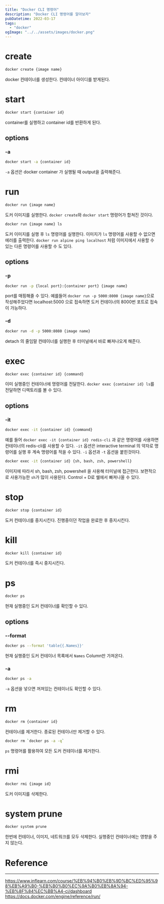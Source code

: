 ```yaml
---
title: "Docker CLI 명령어"
description: "Docker CLI 명령어를 알아보자"
pubDatetime: 2022-03-17
tags:
  - "docker"
ogImage: "../../assets/images/docker.png"
---
```


# create

```bash
docker create {image name}
```

docker 컨테이너를 생성한다.
컨테이너 아이디를 받게된다.

# start

```bash
docker start {container id}
```

container를 실행하고 container id를 반환하게 된다.

## options

### -a

```bash
docker start -a {container id}
```

`-a` 옵션은 docker container 가 실행될 때 output을 출력해준다.

# run

```bash
docker run {image name}
```

도커 이미지를 실행한다.
`docker create`와 `docker start` 명령어가 합쳐진 것이다.

```bash
docker run {image name} ls
```

도커 이미지를 실행 후 `ls` 명령어를 실행한다.
이미지가 `ls` 명령어를 사용할 수 없으면 에러를 출력한다.
`docker run alpine ping localhost` 처럼 이미지에서 사용할 수 있는 다른 명령어를 사용할 수 도 있다.

## options

### -p

```bash
docker run -p {local port}:{container port} {image name}
```

port를 매핑해줄 수 있다.
예를들어 `docker run -p 5000:8000 {image name}`으로 작성해주었다면 localhost:5000 으로 접속하면 도커 컨테이너의 8000번 포트로 접속이 가능하다.

### -d

```bash
docker run -d -p 5000:8080 {image name}
```

detach 의 줄임말 컨테이너를 실행한 후 터미널에서 바로 빠져나오게 해준다.

# exec

```bash
docker exec {container id} {command}
```

이미 실행중인 컨테이너에 명령어를 전달한다.
`docker exec {container id} ls`를 전달하면 디렉토리를 볼 수 있다.

## options

### -it

```bash
docker exec -it {container id} {command}
```

예를 들어 `docker exec -it {container id} redis-cli` 과 같은 명령어를 사용하면 컨테이너의 redis-cli를 사용할 수 있다.
`-it` 옵션은 interactive terminal 의 약자로 명령어를 실행 후 계속 명령어를 적을 수 있다.
`-i` 옵션과 `-t` 옵션을 붙힌것이다.

```bash
docker exec -it {container id} {sh, bash, zsh, powershell}
```

이미지에 따라서 sh, bash, zsh, powershell 을 사용해 터미널에 접근한다.
보편적으로 사용가능한 `sh`가 많이 사용된다.
Control + D로 쉘에서 빠져나올 수 있다.

# stop

```bash
docker stop {container id}
```

도커 컨테이너를 중지시킨다.
진행중이던 작업을 완료한 후 중지시킨다.

# kill

```bash
docker kill {container id}
```

도커 컨테이너를 즉시 중지시킨다.

# ps

```bash
docker ps
```

현재 실행중인 도커 컨테이너를 확인할 수 있다.

## options

### --format

```bash
docker ps --format 'table{{.Names}}'
```

현재 실행중인 도커 컨테이너 목록에서 `Names` Column만 가져온다.

### -a

```bash
docker ps -a
```

`-a` 옵션을 넣으면 꺼져있는 컨테이너도 확인할 수 있다.

# rm

```bash
docker rm {container id}
```

컨테이너를 제거한다.
종료된 컨테이너만 제거할 수 있다.

```bash
docker rm `docker ps -a -q`
```

`ps` 명령어를 활용하여 모든 도커 컨테이너를 제거한다.

# rmi

```bash
docker rmi {image id}
```

도커 이미지를 삭제한다.

# system prune

```bash
docker system prune
```

한번에 컨테이너, 이미지, 네트워크를 모두 삭제한다.
실행중인 컨테이너에는 영향을 주지 않는다.

# Reference

---

https://www.inflearn.com/course/%EB%94%B0%EB%9D%BC%ED%95%98%EB%A9%B0-%EB%B0%B0%EC%9A%B0%EB%8A%94-%EB%8F%84%EC%BB%A4-ci/dashboard
https://docs.docker.com/engine/reference/run/
